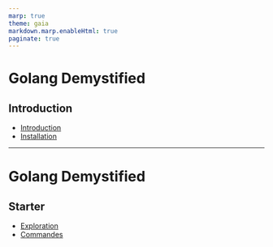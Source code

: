 ```yaml
---
marp: true
theme: gaia
markdown.marp.enableHtml: true
paginate: true
---
```

# Golang Demystified
## Introduction

- [Introduction](000_introduction.html)
- [Installation](010_installation.html)


---
# Golang Demystified
## Starter

- [Exploration](020_exploration.html)
- [Commandes](030_commandes.html)